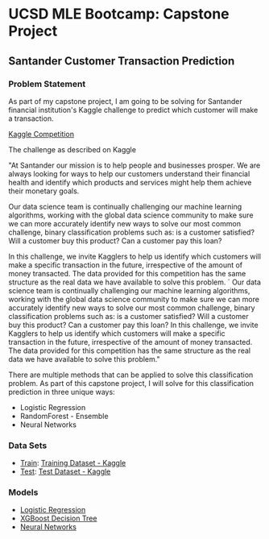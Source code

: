 # UCSD MLE Bootcamp: Capstone Project
## Santander Customer Transaction Prediction
### Problem Statement
As part of my capstone project, I am going to be solving for Santander financial institution's 
Kaggle challenge to predict which customer will make a transaction.

[Kaggle Competition](https://www.kaggle.com/competitions/santander-customer-transaction-prediction/overview)

The challenge as described on Kaggle

"At Santander our mission is to help people and businesses prosper. We are always 
looking for ways to help our customers understand their financial health and identify 
which products and services might help them achieve their monetary goals.

Our data science team is continually challenging our machine learning algorithms, working 
with the global data science community to make sure we can more accurately identify new 
ways to solve our most common challenge, binary classification problems such as: is a 
customer satisfied? Will a customer buy this product? Can a customer pay this loan?

In this challenge, we invite Kagglers to help us identify which customers will make 
a specific transaction in the future, irrespective of the amount of money transacted. The 
data provided for this competition has the same structure as the real data we have 
available to solve this problem.
`
Our data science team is continually challenging our machine learning algorithms, working 
with the global data science community to make sure we can more accurately identify new 
ways to solve our most common challenge, binary classification problems such as: is a 
customer satisfied? Will a customer buy this product? Can a customer pay this loan?
In this challenge, we invite Kagglers to help us identify which customers will make a 
specific transaction in the future, irrespective of the amount of money transacted. The 
data provided for this competition has the same structure as the real data we have 
available to solve this problem."

There are multiple methods that can be applied to solve this classification problem. As 
part of this capstone project, I will solve for this classification prediction in three
unique ways:

* Logistic Regression
* RandomForest - Ensemble
* Neural Networks

### Data Sets
* [Train](train.csv): [Training Dataset - Kaggle](https://www.kaggle.com/competitions/santander-customer-transaction-prediction/data)
* [Test](test.csv): [Test Dataset - Kaggle](https://www.kaggle.com/competitions/santander-customer-transaction-prediction/data)

### Models
* [Logistic Regression](https://console.paperspace.com/matety/notebook/rxiffwniix2lodp?file=Logistic_Regression_Model.ipynb)
* [XGBoost Decision Tree](https://console.paperspace.com/matety/notebook/rzvt4hm6g0x5u2n?file=Gradient_Boosted_DecisionTree_Model.ipynb)
* [Neural Networks](https://console.paperspace.com/matety/notebook/razbfrejnchvxg2?file=%2FKeras_with_TensorFlow_Model.ipynb)
